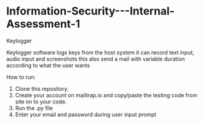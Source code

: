 # Information-Security---Internal-Assessment-1
Keylogger 

Keylogger software logs keys from the host system
it can record text input, audio input and screenshots
this also send a mail with variable duration according to what the user wants

How to run:
1) Clone this repository.
2) Create your account on mailtrap.io and copy/paste the testing code from site on to your code.
3) Run the .py file
4) Enter your email and password during user input prompt
